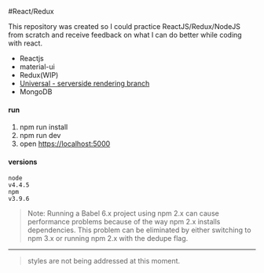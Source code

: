 #React/Redux

This repository was created so I could practice ReactJS/Redux/NodeJS from scratch and receive feedback on what I can do better while coding with react.


* Reactjs
* material-ui
* Redux(WIP)
* [Universal - serverside rendering branch](https://github.com/diegoarcega/learning_react/tree/serverside-render)
* MongoDB

#### run
1. npm run install
2. npm run dev
3. open [https://localhost:5000](https://localhost:5000)

#### versions
    node
    v4.4.5
    npm
    v3.9.6

> Note: Running a Babel 6.x project using npm 2.x can cause performance problems because of the way npm 2.x installs dependencies. This problem can be eliminated by either switching to npm 3.x or running npm 2.x with the dedupe flag.

---

> styles are not being addressed at this moment.

